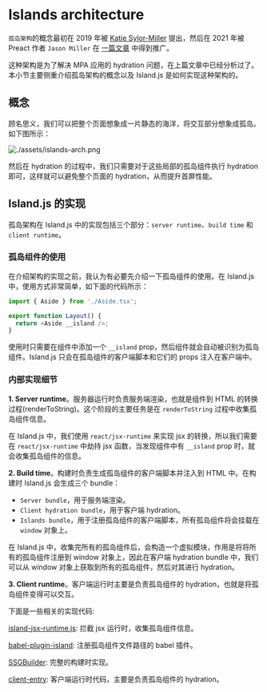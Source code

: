 # Islands architecture

`孤岛架构`的概念最初在 2019 年被 [Katie Sylor-Miller](https://twitter.com/ksylor) 提出，然后在 2021 年被 Preact 作者 `Jason Miller` 在 [一篇文章](https://jasonformat.com/islands-architecture/) 中得到推广。

这种架构是为了解决 MPA 应用的 hydration 问题，在上篇文章中已经分析过了。本小节主要侧重介绍孤岛架构的概念以及 Island.js 是如何实现这种架构的。

## 概念

顾名思义，我们可以把整个页面想象成一片静态的海洋，将交互部分想象成孤岛。如下图所示：

![./assets/islands-arch.png](https://res.cloudinary.com/wedding-website/image/upload/v1596766231/islands-architecture-1.png)

然后在 hydration 的过程中，我们只需要对于这些局部的孤岛组件执行 hydration 即可，这样就可以避免整个页面的 hydration，从而提升首屏性能。

## Island.js 的实现

孤岛架构在 Island.js 中的实现包括三个部分：`server runtime`、`build time` 和 `client runtime`。

### 孤岛组件的使用

在介绍架构的实现之前，我认为有必要先介绍一下孤岛组件的使用。在 Island.js 中，使用方式非常简单，如下面的代码所示：

```js
import { Aside } from './Aside.tsx';

export function Layout() {
  return <Aside __island />;
}
```

使用时只需要在组件中添加一个 `__island` prop，然后组件就会自动被识别为孤岛组件。Island.js 只会在孤岛组件的客户端脚本和它们的 props 注入在客户端中。

### 内部实现细节

**1. Server runtime**。服务器运行时负责服务端渲染，也就是组件到 HTML 的转换过程(renderToString)。这个阶段的主要任务是在 `renderToString` 过程中收集孤岛组件信息。

在 Island.js 中，我们使用 `react/jsx-runtime` 来实现 jsx 的转换，所以我们需要在 `react/jsx-runtime` 中劫持 jsx 函数，当发现组件中有 `__island` prop 时，就会收集孤岛组件的信息。

**2. Build time**。构建时负责生成孤岛组件的客户端脚本并注入到 HTML 中。在构建时 Island.js 会生成三个 bundle：

- `Server bundle`，用于服务端渲染。
- `Client hydration bundle`，用于客户端 hydration。
- `Islands bundle`，用于注册孤岛组件的客户端脚本，所有孤岛组件将会挂载在 `window` 对象上。

在 Island.js 中，收集完所有的孤岛组件后，会构造一个虚拟模块，作用是将将所有的孤岛组件注册到 window 对象上，因此在客户端 hydration bundle 中，我们可以从 window 对象上获取到所有的孤岛组件，然后对其进行 hydration。

**3. Client runtime**。客户端运行时主要是负责孤岛组件的 hydration，也就是将孤岛组件变得可以交互。

下面是一些相关的实现代码:

[island-jsx-runtime.js](https://github.com/sanyuan0704/island.js/blob/master/src/runtime/island-jsx-runtime.js): 拦截 jsx 运行时，收集孤岛组件信息。

[babel-plugin-island](https://github.com/sanyuan0704/island.js/blob/master/src/node/babel-plugin-island.ts): 注册孤岛组件文件路径的 babel 插件。

[SSGBuilder](https://github.com/sanyuan0704/island.js/blob/master/src/node/build.ts): 完整的构建时实现。

[client-entry](https://github.com/sanyuan0704/island.js/blob/master/src/runtime/client-entry.tsx#L50): 客户端运行时代码，主要是负责孤岛组件的 hydration。
